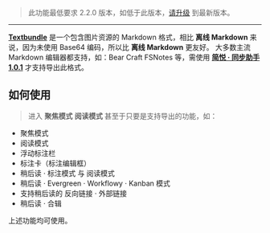 >  此功能最低要求 2.2.0 版本，如低于此版本，[请升级](http://ksria.com/simpread/) 到最新版本。

***

[**Textbundle**](http://textbundle.org/) 是一个包含图片资源的 Markdown 格式，相比 **离线 Markdown** 来说，因为未使用 Base64 编码，所以比 **离线 Markdown** 更友好。
大多数主流 Markdown 编辑器都支持，如：Bear Craft FSNotes 等，需使用 [**简悦 · 同步助手 1.0.1**](http://ksria.com/simpread/docs/#/Sync) 才支持导出此格式。

## 如何使用

> 进入 **聚焦模式** **阅读模式** 甚至于只要是支持导出的功能，如：

- 聚焦模式
- 阅读模式
- 浮动标注栏
- 标注卡（标注编辑框）
- 稍后读 · 标注模式 与 阅读模式
- 稍后读 · Evergreen · Workflowy · Kanban 模式
- 支持稍后读的 反向链接 · 外部链接
- 稍后读 · 合辑

上述功能均可使用。

